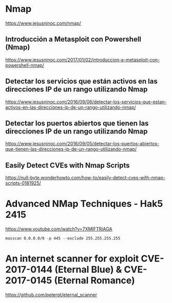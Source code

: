 # Nmap
https://www.jesusninoc.com/nmap/
## Introducción a Metasploit con Powershell (Nmap)
https://www.jesusninoc.com/2017/01/02/introduccion-a-metasploit-con-powershell-nmap/
## Detectar los servicios que están activos en las direcciones IP de un rango utilizando Nmap
https://www.jesusninoc.com/2016/09/06/detectar-los-servicios-que-estan-activos-en-las-direcciones-ip-de-un-rango-utilizando-nmap/
## Detectar los puertos abiertos que tienen las direcciones IP de un rango utilizando Nmap
https://www.jesusninoc.com/2016/09/05/detectar-los-puertos-abiertos-que-tienen-las-direcciones-ip-de-un-rango-utilizando-nmap/
## Easily Detect CVEs with Nmap Scripts
https://null-byte.wonderhowto.com/how-to/easily-detect-cves-with-nmap-scripts-0181925/

# Advanced NMap Techniques - Hak5 2415
https://www.youtube.com/watch?v=7XMIFTRiAGA

```
masscan 0.0.0.0/0 -p 445 --exclude 255.255.255.255
```

# An internet scanner for exploit CVE-2017-0144 (Eternal Blue) & CVE-2017-0145 (Eternal Romance)
https://github.com/peterpt/eternal_scanner
